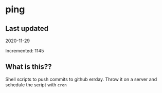 # ping

## Last updated
2020-11-29

Incremented: 1145

## What is this??
Shell scripts to push commits to github errday. Throw it on a server and schedule the script with `cron`
